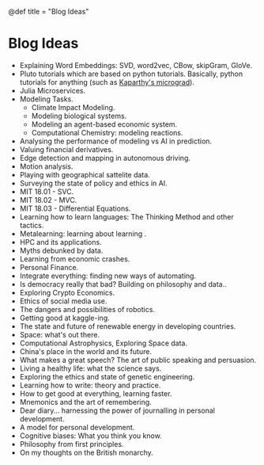 @def title = "Blog Ideas"

# Blog Ideas

- Explaining Word Embeddings: SVD, word2vec, CBow, skipGram, GloVe.
- Pluto tutorials which are based on python tutorials. Basically, python tutorials for anything (such as [Kaparthy's micrograd](https://www.youtube.com/watch?v=VMj-3S1tku0)).
- Julia Microservices.
- Modeling Tasks.
    - Climate Impact Modeling.
    - Modeling biological systems.
    - Modeling an agent-based economic system.
    - Computational Chemistry: modeling reactions.
- Analysing the performance of modeling vs AI in prediction.
- Valuing financial derivatives.
- Edge detection and mapping in autonomous driving.
- Motion analysis.
- Playing with geographical sattelite data.
- Surveying the state of policy and ethics in AI.
- MIT 18.01 - SVC.
- MIT 18.02 - MVC.
- MIT 18.03 - Differential Equations.
- Learning how to learn languages: The Thinking Method and other tactics.
- Metalearning: learning about learning .
- HPC and its applications.
- Myths debunked by data.
- Learning from economic crashes.
- Personal Finance.
- Integrate everything: finding new ways of automating.
- Is democracy really that bad? Building on philosophy and data..
- Exploring Crypto Economics.
- Ethics of social media use.
- The dangers and possibilities of robotics.
- Getting good at kaggle-ing.
- The state and future of renewable energy in developing countries.
- Space: what's out there.
- Computational Astrophysics, Exploring Space data.
- China's place in the world and its future.
- What makes a great speech? The art of public speaking and persuasion.
- Living a healthy life: what the science says.
- Exploring the ethics and state of genetic engineering.
- Learning how to write: theory and practice.
- How to get good at everything, learning faster.
- Mnemonics and the art of remembering.
- Dear diary... harnessing the power of journalling in personal development.
- A model for personal development.
- Cognitive biases: What you think you know.
- Philosophy from first principles.
- On my thoughts on the British monarchy.